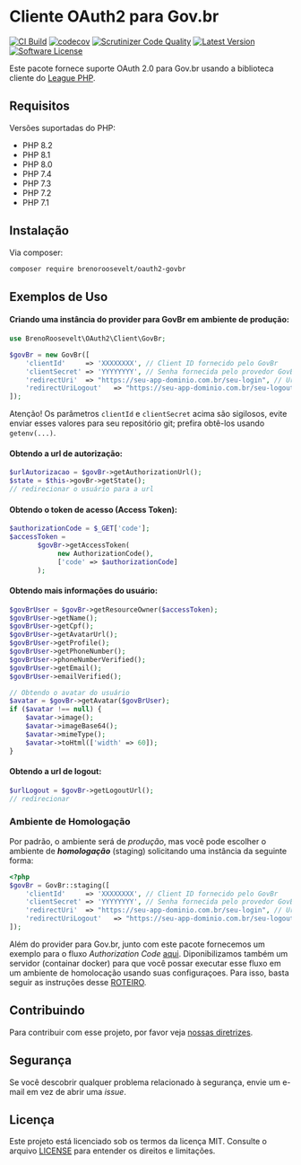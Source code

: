 # Cliente OAuth2 para Gov.br
[![CI Build](https://github.com/brenoroosevelt/oauth2-govbr/actions/workflows/ci.yml/badge.svg?branch=main)](https://github.com/brenoroosevelt/oauth2-govbr/actions/workflows/ci.yml)
[![codecov](https://codecov.io/gh/brenoroosevelt/oauth2-govbr/branch/main/graph/badge.svg?token=S1QBA18IBX)](https://codecov.io/gh/brenoroosevelt/oauth2-govbr) 
[![Scrutinizer Code Quality](https://scrutinizer-ci.com/g/brenoroosevelt/habemus/badges/quality-score.png?b=main)](https://scrutinizer-ci.com/g/brenoroosevelt/oauth2-govbr/?branch=main) 
[![Latest Version](https://img.shields.io/github/release/brenoroosevelt/oauth2-govbr.svg?style=flat)](https://github.com/brenoroosevelt/oauth2-govbr/releases) 
[![Software License](https://img.shields.io/badge/license-MIT-brightgreen.svg?style=flat)](LICENSE.md) 

Este pacote fornece suporte OAuth 2.0 para Gov.br usando a biblioteca cliente do [League PHP](https://github.com/thephpleague/oauth2-client).

## Requisitos
Versões suportadas do PHP:

* PHP 8.2
* PHP 8.1
* PHP 8.0
* PHP 7.4
* PHP 7.3
* PHP 7.2
* PHP 7.1

## Instalação
Via composer:

```bash
composer require brenoroosevelt/oauth2-govbr 
```

## Exemplos de Uso
#### Criando uma instância do provider para GovBr em ambiente de produção:

```php
use BrenoRoosevelt\OAuth2\Client\GovBr;

$govBr = new GovBr([
    'clientId'     => 'XXXXXXXX', // Client ID fornecido pelo GovBr
    'clientSecret' => 'YYYYYYYY', // Senha fornecida pelo provedor GovBr
    'redirectUri'  => "https://seu-app-dominio.com.br/seu-login", // Url de redirecionamento
    'redirectUriLogout'   => "https://seu-app-dominio.com.br/seu-logout"
]);
```
Atenção! Os parâmetros `clientId` e `clientSecret` acima são sigilosos, evite enviar esses valores para seu repositório git; prefira obtê-los usando `getenv(...)`.

#### Obtendo a url de autorização:
```php
$urlAutorizacao = $govBr->getAuthorizationUrl();
$state = $this->govBr->getState();
// redirecionar o usuário para a url 
```

#### Obtendo o token de acesso (Access Token):
```php
$authorizationCode = $_GET['code'];
$accessToken = 
       $govBr->getAccessToken(
            new AuthorizationCode(), 
            ['code' => $authorizationCode]
       );
```
#### Obtendo mais informações do usuário:
```php
$govBrUser = $govBr->getResourceOwner($accessToken);         
$govBrUser->getName();
$govBrUser->getCpf();
$govBrUser->getAvatarUrl();
$govBrUser->getProfile();
$govBrUser->getPhoneNumber();
$govBrUser->phoneNumberVerified();
$govBrUser->getEmail();
$govBrUser->emailVerified();

// Obtendo o avatar do usuário
$avatar = $govBr->getAvatar($govBrUser);
if ($avatar !== null) {
    $avatar->image();
    $avatar->imageBase64();
    $avatar->mimeType();
    $avatar->toHtml(['width' => 60]);
}
```
#### Obtendo a url de logout:
```php
$urlLogout = $govBr->getLogoutUrl();
// redirecionar  
```

### Ambiente de Homologação
Por padrão, o ambiente será de _produção_, mas você pode escolher o ambiente de _**homologação**_ (staging) solicitando uma instância da seguinte forma:
```php
<?php
$govBr = GovBr::staging([
    'clientId'     => 'XXXXXXXX', // Client ID fornecido pelo GovBr
    'clientSecret' => 'YYYYYYYY', // Senha fornecida pelo provedor GovBr
    'redirectUri'  => "https://seu-app-dominio.com.br/seu-login", // Url de redirecionamento
    'redirectUriLogout'   => "https://seu-app-dominio.com.br/seu-logout"
]);
```
Além do provider para Gov.br, junto com este pacote fornecemos um exemplo para o fluxo _Authorization Code_ [aqui](/example/AuthorizationCodeFlow.php).
Diponibilizamos também um servidor (containar docker) para que você possar executar esse fluxo em um ambiente de homolocação usando suas configuraçoes. Para isso, basta seguir as instruções desse [ROTEIRO](staging.md).  

## Contribuindo
Para contribuir com esse projeto, por favor veja [nossas diretrizes](CONTRIBUTING.md).

## Segurança
Se você descobrir qualquer problema relacionado à segurança, envie um e-mail em vez de abrir uma _issue_.

## Licença
Este projeto está licenciado sob os termos da licença MIT. Consulte o arquivo [LICENSE](LICENSE) para entender os direitos e limitações.

[PSR-1]: https://github.com/php-fig/fig-standards/blob/master/accepted/PSR-1-basic-coding-standard.md
[PSR-2]: https://github.com/php-fig/fig-standards/blob/master/accepted/PSR-2-coding-style-guide.md
[PSR-4]: https://github.com/php-fig/fig-standards/blob/master/accepted/PSR-4-autoloader.md
[PSR-7]: https://github.com/php-fig/fig-standards/blob/master/accepted/PSR-7-http-message.md